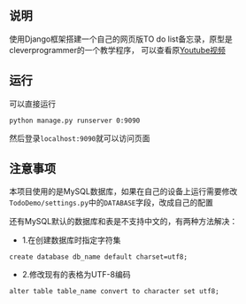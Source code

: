 ## 说明

使用Django框架搭建一个自己的网页版TO do list备忘录，原型是cleverprogrammer的一个教学程序，
可以查看原[Youtube视频](https://www.youtube.com/watch?v=JT80XhYJdBw&t=27934s)

## 运行

可以直接运行

```
python manage.py runserver 0:9090
```

然后登录`localhost:9090`就可以访问页面

## 注意事项

本项目使用的是MySQL数据库，如果在自己的设备上运行需要修改`TodoDemo/settings.py`中的`DATABASE`字段，改成自己的配置

还有MySQL默认的数据库和表是不支持中文的，有两种方法解决：

- 1.在创建数据库时指定字符集

```
create database db_name default charset=utf8;
```

- 2.修改现有的表格为UTF-8编码

```
alter table table_name convert to character set utf8;
```
